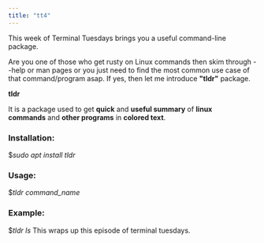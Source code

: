 ```yaml
---
title: "tt4"
---
```

This week of Terminal Tuesdays brings you a useful command-line package.

Are you one of those who get rusty on Linux commands then skim through --help or man pages or you just need to find the most common use case of that command/program asap. If yes, then let me introduce **"tldr"** package.

  

**tldr**

It is a package used to get **quick** and **useful summary** of **linux commands** and **other programs** in **colored text**.

### Installation:

$_sudo apt install tldr_ 

### Usage:

$_tldr command_name_

### Example:

$_tldr ls_
This wraps up this episode of terminal tuesdays.